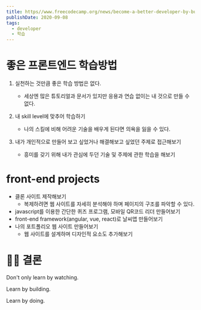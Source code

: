 ```yaml
---
title: https//www.freecodecamp.org/news/become-a-better-developer-by-building-projects/
publishDate: 2020-09-08
tags: 
  - developer
  - 학습
---
```

# 좋은 프론트엔드 학습방법
1. 실천하는 것만큼 좋은 학습 방법은 없다.
    - 세상엔 많은 튜토리얼과 문서가 있지만 응용과 연습 없이는 내 것으로 만들 수 없다.

2. 내 skill level에 맞추어 학습하기
    - 나의 스킬에 비해 어려운 기술을 배우게 된다면 의욕을 잃을 수 있다.

3. 내가 개인적으로 만들어 보고 싶었거나 해결해보고 싶었던 주제로 접근해보기
    - 흥미를 갖기 위해 내가 관심에 두던 기술 및 주제에 관한 학습을 해보기

# front-end projects
- 클론 사이트 제작해보기
    - 복제하려면 웹 사이트를 자세히 분석해야 하며 페이지의 구조를 파악할 수 있다.
- javascript를 이용한 간단한 퀴즈 프로그램, 모바일 QR코드 리더 만들어보기
- front-end framework(angular, vue, react)로 날씨앱 만들어보기
- 나의 포트폴리오 웹 사이트 만들어보기
    - 웹 사이트를 설계하며 디자인적 요소도 추가해보기

# 👩‍⚖️ 결론
Don't only learn by watching.

Learn by building.

Learn by doing.
